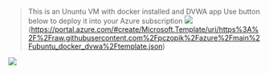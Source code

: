 >This is an Ununtu VM with docker installed and DVWA app
Use button below to deploy it into your Azure subscription
![](https://aka.ms/deploytoazurebutton)(https://portal.azure.com/#create/Microsoft.Template/uri/https%3A%2F%2Fraw.githubusercontent.com%2Fpczopik%2Fazure%2Fmain%2Fubuntu_docker_dvwa%2Ftemplate.json)


[<img src="img/myImage.png">]([http://example.com/](https://portal.azure.com/#create/Microsoft.Template/uri/https%3A%2F%2Fraw.githubusercontent.com%2Fpczopik%2Fazure%2Fmain%2Fubuntu_docker_dvwa%2Ftemplate.json))

